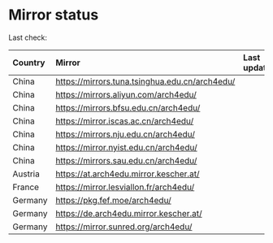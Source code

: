 <script src="./time.js"></script>
# Mirror status
Last check: <script type="text/javascript">localize(1699799150.643892);</script>

|Country|Mirror|Last update|
|:------|:-----|:----------|
|China|https://mirrors.tuna.tsinghua.edu.cn/arch4edu/|<script type="text/javascript">localize(1699770705);</script>|
|China|https://mirrors.aliyun.com/arch4edu/|<script type="text/javascript">localize(1699770705);</script>|
|China|https://mirrors.bfsu.edu.cn/arch4edu/|<script type="text/javascript">localize(1699770705);</script>|
|China|https://mirror.iscas.ac.cn/arch4edu/|<script type="text/javascript">localize(1699770705);</script>|
|China|https://mirrors.nju.edu.cn/arch4edu/|<script type="text/javascript">localize(1699727484);</script>|
|China|https://mirror.nyist.edu.cn/arch4edu/|<script type="text/javascript">localize(1699770705);</script>|
|China|https://mirrors.sau.edu.cn/arch4edu/|<script type="text/javascript">localize(1699770705);</script>|
|Austria|https://at.arch4edu.mirror.kescher.at/|<script type="text/javascript">localize(1699770705);</script>|
|France|https://mirror.lesviallon.fr/arch4edu/|<script type="text/javascript">localize(1699770705);</script>|
|Germany|https://pkg.fef.moe/arch4edu/|<script type="text/javascript">localize(1699770705);</script>|
|Germany|https://de.arch4edu.mirror.kescher.at/|<script type="text/javascript">localize(1699770705);</script>|
|Germany|https://mirror.sunred.org/arch4edu/|<script type="text/javascript">localize(1699770705);</script>|

<script src="./tablefilter/tablefilter.js"></script>
<script src="./table.js"></script>